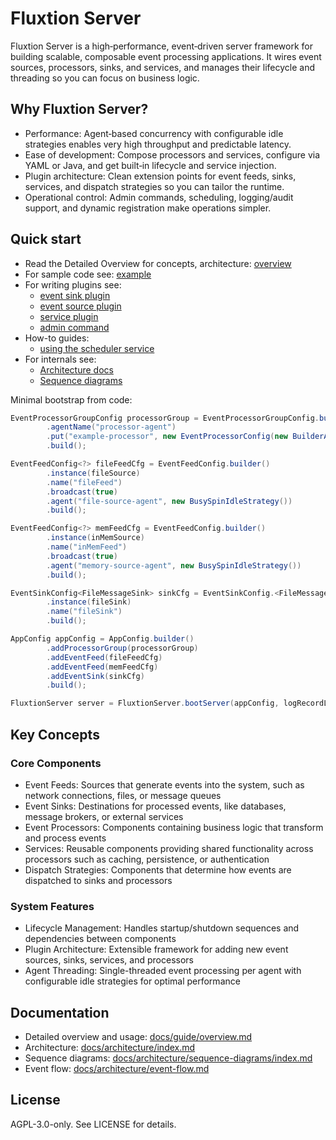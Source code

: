 # Fluxtion Server

Fluxtion Server is a high‑performance, event‑driven server framework for building scalable, composable event processing
applications. It wires event sources, processors, sinks, and services, and manages their lifecycle and threading so you
can focus on business logic.

## Why Fluxtion Server?

- Performance: Agent‑based concurrency with configurable idle strategies enables very high throughput and predictable
  latency.
- Ease of development: Compose processors and services, configure via YAML or Java, and get built‑in lifecycle and
  service injection.
- Plugin architecture: Clean extension points for event feeds, sinks, services, and dispatch strategies so you can
  tailor the runtime.
- Operational control: Admin commands, scheduling, logging/audit support, and dynamic registration make operations
  simpler.

## Quick start

- Read the Detailed Overview for concepts, architecture: [overview](docs/guide/overview.md)
- For sample code see: [example](docs/guide/file-and-memory-feeds-example.md)
- For writing plugins see:
    - [event sink plugin](docs/guide/writing-a-message-sink-plugin.md)
    - [event source plugin](docs/guide/writing-an-event-source-plugin.md)
    - [service plugin](docs/guide/writing-a-service-plugin.md)
    - [admin command](docs/guide/writing-an-admin-command.md)
- How-to guides:
    - [using the scheduler service](docs/guide/using-the-scheduler-service.md)
- For internals see:
    - [Architecture docs](docs/architecture/index.md)
    - [Sequence diagrams](docs/architecture/sequence-diagrams/index.md)

Minimal bootstrap from code:

```java
EventProcessorGroupConfig processorGroup = EventProcessorGroupConfig.builder()
        .agentName("processor-agent")
        .put("example-processor", new EventProcessorConfig(new BuilderApiExampleHandler()))
        .build();

EventFeedConfig<?> fileFeedCfg = EventFeedConfig.builder()
        .instance(fileSource)
        .name("fileFeed")
        .broadcast(true)
        .agent("file-source-agent", new BusySpinIdleStrategy())
        .build();

EventFeedConfig<?> memFeedCfg = EventFeedConfig.builder()
        .instance(inMemSource)
        .name("inMemFeed")
        .broadcast(true)
        .agent("memory-source-agent", new BusySpinIdleStrategy())
        .build();

EventSinkConfig<FileMessageSink> sinkCfg = EventSinkConfig.<FileMessageSink>builder()
        .instance(fileSink)
        .name("fileSink")
        .build();

AppConfig appConfig = AppConfig.builder()
        .addProcessorGroup(processorGroup)
        .addEventFeed(fileFeedCfg)
        .addEventFeed(memFeedCfg)
        .addEventSink(sinkCfg)
        .build();

FluxtionServer server = FluxtionServer.bootServer(appConfig, logRecordListener);
```

## Key Concepts

### Core Components

- Event Feeds: Sources that generate events into the system, such as network connections, files, or message queues
- Event Sinks: Destinations for processed events, like databases, message brokers, or external services
- Event Processors: Components containing business logic that transform and process events
- Services: Reusable components providing shared functionality across processors such as caching, persistence, or
  authentication
- Dispatch Strategies: Components that determine how events are dispatched to sinks and processors

### System Features

- Lifecycle Management: Handles startup/shutdown sequences and dependencies between components
- Plugin Architecture: Extensible framework for adding new event sources, sinks, services, and processors
- Agent Threading: Single-threaded event processing per agent with configurable idle strategies for optimal performance

## Documentation

- Detailed overview and usage: [docs/guide/overview.md](docs/guide/overview.md)
- Architecture: [docs/architecture/index.md](docs/architecture/index.md)
- Sequence diagrams: [docs/architecture/sequence-diagrams/index.md](docs/architecture/sequence-diagrams/index.md)
- Event flow: [docs/architecture/event-flow.md](docs/architecture/event-flow.md)

## License

AGPL-3.0-only. See LICENSE for details.

